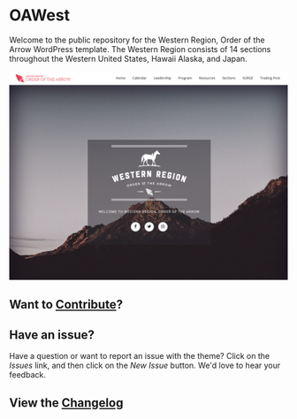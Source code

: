# OAWest

Welcome to the public repository for the Western Region, Order of the Arrow WordPress template. The Western Region consists of 14 sections throughout the Western United States, Hawaii Alaska, and Japan.

![OA West Theme](https://raw.githubusercontent.com/OAWest/wp-theme/master/screenshot.PNG)

## Want to [Contribute](https://github.com/OAWest/wp-theme/wiki/Contribute)?

## Have an issue?

Have a question or want to report an issue with the theme? Click on the _Issues_ link, and then click on the _New Issue_ button. We'd love to hear your feedback.

## View the [Changelog](https://github.com/OAWest/wp-theme/wiki/Changelog)
